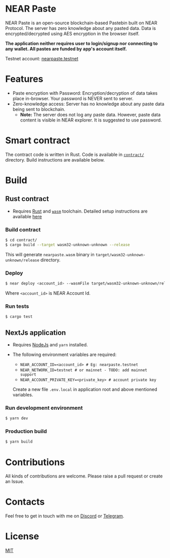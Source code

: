 # NEAR Paste

NEAR Paste is an open-source blockchain-based Pastebin built on NEAR Protocol. The server has zero knowledge about any pasted data. Data is encrypted/decrypted using AES encryption in the browser itself.

**The application neither requires user to login/signup nor connecting to any wallet. All pastes are funded by app's account itself.**

Testnet account: [nearpaste.testnet](https://explorer.testnet.near.org/accounts/nearpaste.testnet)

# Features

- Paste encryption with Password: Encryption/decryption of data takes place in-browser. Your password is NEVER sent to server.
- Zero-knowledge access: Server has no knowledge about any paste data being sent to blockchain.
  - **Note:** The server does not log any paste data. However, paste data content is visible in NEAR explorer. It is suggested to use password.

# Smart contract

The contract code is written in Rust. Code is available in [`contract/`](https://github.com/RijulGulati/nearpaste/tree/main/contract) directory. Build instructions are available below.

# Build

## Rust contract

- Requires [Rust](https://www.rust-lang.org/) and [`wasm`](https://rustwasm.github.io/docs/book/) toolchain. Detailed setup instructions are available [here](https://docs.near.org/docs/develop/contracts/rust/intro#1-install-rustup)

### Build contract

```sh
$ cd contract/
$ cargo build --target wasm32-unknown-unknown --release
```

This will generate `nearpaste.wasm` binary in `target/wasm32-unknown-unknown/release` directory.

### Deploy

```sh
$ near deploy <account_id> --wasmFile target/wasm32-unknown-unknown/release/nearpaste.wasm --initFunction 'new' --initArgs '{}'
```

Where `<account_id>` is NEAR Account Id.

### Run tests

```sh
$ cargo test
```

## NextJs application

- Requires [NodeJs](https://nodejs.org/en/) and `yarn` installed.
- The following environment variables are required:

  - `NEAR_ACCOUNT_ID=<account_id> # Eg: nearpaste.testnet`
  - `NEAR_NETWORK_ID=testnet # or mainnet - TODO: add mainnet support`
  - `NEAR_ACCOUNT_PRIVATE_KEY=<private_key> # account private key`

  Create a new file `.env.local` in application root and above mentioned variables.

### Run development environment

```sh
$ yarn dev
```

### Production build

```sh
$ yarn build
```

# Contributions

All kinds of contributions are welcome. Please raise a pull request or create an Issue.

# Contacts

Feel free to get in touch with me on [Discord](https://discordapp.com/users/778312151467163670) or [Telegram](https://t.me/rijulgulati).

# License

[MIT](https://github.com/RijulGulati/nearpaste/blob/main/LICENSE)
